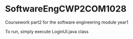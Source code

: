 # SoftwareEngCWP2COM1028
Coursework part2 for the software engineering module year1

To run, simply execute LoginUI.java class
